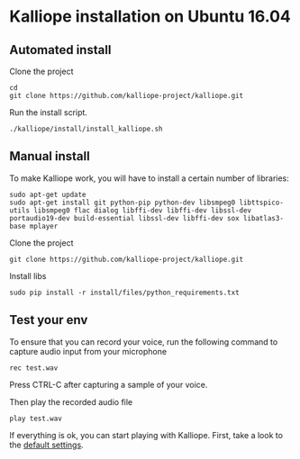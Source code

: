 # Kalliope installation on Ubuntu 16.04

## Automated install

Clone the project
```
cd
git clone https://github.com/kalliope-project/kalliope.git
```

Run the install script.
```
./kalliope/install/install_kalliope.sh
```

## Manual install

To make Kalliope work, you will have to install a certain number of libraries:
```
sudo apt-get update
sudo apt-get install git python-pip python-dev libsmpeg0 libttspico-utils libsmpeg0 flac dialog libffi-dev libffi-dev libssl-dev portaudio19-dev build-essential libssl-dev libffi-dev sox libatlas3-base mplayer
```

Clone the project
```
git clone https://github.com/kalliope-project/kalliope.git
```

Install libs
```
sudo pip install -r install/files/python_requirements.txt
```

## Test your env

To ensure that you can record your voice, run the following command to capture audio input from your microphone
```
rec test.wav
```

Press CTRL-C after capturing a sample of your voice.

Then play the recorded audio file
```
play test.wav
```

If everything is ok, you can start playing with Kalliope. First, take a look to the [default settings](settings.md).
